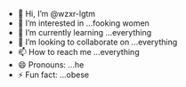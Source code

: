 - 👋 Hi, I’m @wzxr-lgtm
- 👀 I’m interested in ...fooking women
- 🌱 I’m currently learning ...everything
- 💞️ I’m looking to collaborate on ...everything
- 📫 How to reach me ...everything
- 😄 Pronouns: ...he
- ⚡ Fun fact: ...obese

<!---
wzxr-lgtm/wzxr-lgtm is a ✨ special ✨ repository because its `README.md` (this file) appears on your GitHub profile.
You can click the Preview link to take a look at your changes.
--->
